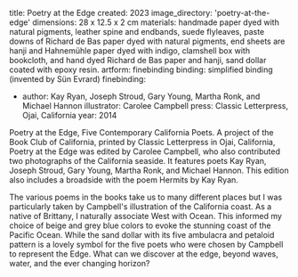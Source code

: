title: Poetry at the Edge 
created: 2023
image_directory: 'poetry-at-the-edge'
dimensions: 28 x 12.5 x 2 cm
materials: handmade paper dyed with natural pigments, leather spine and endbands, suede flyleaves, paste downs of Richard de Bas paper dyed with natural pigments, end sheets are hanji and Hahnemühle paper dyed with indigo, clamshell box with bookcloth,  and hand dyed Richard de Bas paper and hanji, sand dollar coated with epoxy resin. 
artform: finebinding
binding: simplified binding (invented by Sün Evrard)
finebinding: 
- author: Kay Ryan, Joseph Stroud, Gary Young, Martha Ronk, and Michael Hannon
  illustrator: Carolee Campbell
  press: Classic Letterpress, Ojai, California
  year: 2014

Poetry at the Edge, Five Contemporary California Poets. A project of the Book Club of California, printed by Classic Letterpress in Ojai, California, Poetry at the Edge  was edited by Carolee Campbell, who also contributed two photographs of the California  seaside. It features poets Kay Ryan, Joseph Stroud, Gary Young, Martha Ronk, and Michael Hannon. This edition also includes a broadside with the poem Hermits by Kay Ryan. 

The various poems in the books take us to many different places but I was particularly  taken by Campbell's illustration of the California coast. As a native of Brittany, I naturally associate West with Ocean. This informed my choice of beige and grey blue colors to evoke the stunning coast of the Pacific Ocean. While the sand dollar with its five ambulacra and petaloid pattern is a lovely symbol for the five poets who were chosen by Campbell to represent the Edge. What can we discover at the edge, beyond waves, water, and the ever changing horizon?